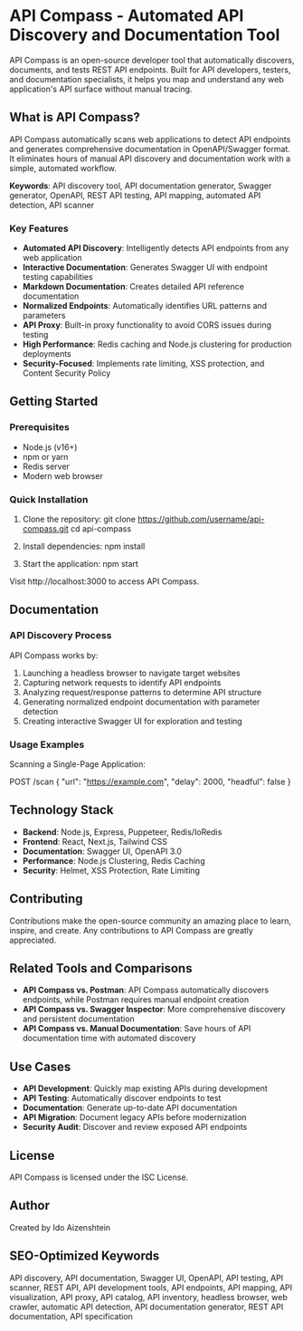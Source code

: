 # API Compass - Automated API Discovery and Documentation Tool

API Compass is an open-source developer tool that automatically discovers, documents, and tests REST API endpoints. Built for API developers, testers, and documentation specialists, it helps you map and understand any web application's API surface without manual tracing.

## What is API Compass?

API Compass automatically scans web applications to detect API endpoints and generates comprehensive documentation in OpenAPI/Swagger format. It eliminates hours of manual API discovery and documentation work with a simple, automated workflow.

**Keywords**: API discovery tool, API documentation generator, Swagger generator, OpenAPI, REST API testing, API mapping, automated API detection, API scanner

### Key Features

- **Automated API Discovery**: Intelligently detects API endpoints from any web application
- **Interactive Documentation**: Generates Swagger UI with endpoint testing capabilities
- **Markdown Documentation**: Creates detailed API reference documentation
- **Normalized Endpoints**: Automatically identifies URL patterns and parameters
- **API Proxy**: Built-in proxy functionality to avoid CORS issues during testing
- **High Performance**: Redis caching and Node.js clustering for production deployments
- **Security-Focused**: Implements rate limiting, XSS protection, and Content Security Policy

## Getting Started

### Prerequisites

- Node.js (v16+)
- npm or yarn
- Redis server
- Modern web browser

### Quick Installation

1. Clone the repository:
   git clone https://github.com/username/api-compass.git
   cd api-compass

2. Install dependencies:
   npm install

3. Start the application:
   npm start

Visit http://localhost:3000 to access API Compass.

## Documentation

### API Discovery Process

API Compass works by:

1. Launching a headless browser to navigate target websites
2. Capturing network requests to identify API endpoints
3. Analyzing request/response patterns to determine API structure
4. Generating normalized endpoint documentation with parameter detection
5. Creating interactive Swagger UI for exploration and testing

### Usage Examples

Scanning a Single-Page Application:

POST /scan
{
  "url": "https://example.com",
  "delay": 2000,
  "headful": false
}

## Technology Stack

- **Backend**: Node.js, Express, Puppeteer, Redis/IoRedis
- **Frontend**: React, Next.js, Tailwind CSS
- **Documentation**: Swagger UI, OpenAPI 3.0
- **Performance**: Node.js Clustering, Redis Caching
- **Security**: Helmet, XSS Protection, Rate Limiting

## Contributing

Contributions make the open-source community an amazing place to learn, inspire, and create. Any contributions to API Compass are greatly appreciated.

## Related Tools and Comparisons

- **API Compass vs. Postman**: API Compass automatically discovers endpoints, while Postman requires manual endpoint creation
- **API Compass vs. Swagger Inspector**: More comprehensive discovery and persistent documentation
- **API Compass vs. Manual Documentation**: Save hours of API documentation time with automated discovery

## Use Cases

- **API Development**: Quickly map existing APIs during development
- **API Testing**: Automatically discover endpoints to test
- **Documentation**: Generate up-to-date API documentation
- **API Migration**: Document legacy APIs before modernization
- **Security Audit**: Discover and review exposed API endpoints

## License

API Compass is licensed under the ISC License.

## Author

Created by Ido Aizenshtein

## SEO-Optimized Keywords

API discovery, API documentation, Swagger UI, OpenAPI, API testing, API scanner, REST API, API development tools, API endpoints, API mapping, API visualization, API proxy, API catalog, API inventory, headless browser, web crawler, automatic API detection, API documentation generator, REST API documentation, API specification
